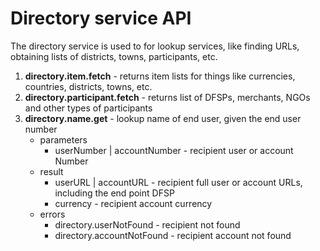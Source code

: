 # Directory service API

The directory service is used to for lookup services, like finding URLs, obtaining lists of districts, towns, participants, etc.

1. **directory.item.fetch** - returns item lists for things like currencies, countries, districts, towns, etc.
1. **directory.participant.fetch** - returns list of DFSPs, merchants, NGOs and other types of participants
1. **directory.name.get** - lookup name of end user, given the end user number
	* parameters
	    * userNumber | accountNumber - recipient user or account Number
  	* result
	    * userURL | accountURL - recipient full user or account URLs, including the end point DFSP
	    * currency - recipient account currency	    
	* errors
    	* directory.userNotFound - recipient not found
    	* directory.accountNotFound - recipient account not found
    